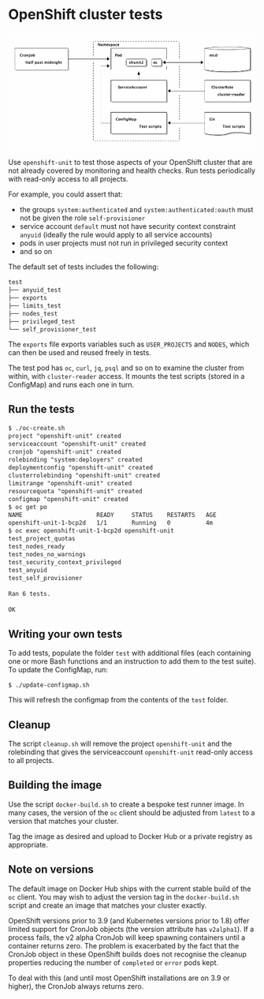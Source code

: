 # OpenShift cluster tests

![Overview of openshift-unit](ditaa/chart.png)

Use `openshift-unit` to test those aspects of your OpenShift cluster that are not already covered by monitoring and health checks. Run tests periodically with read-only access to all projects.

For example, you could assert that:

* the groups `system:authenticated` and `system:authenticated:oauth` must not be given the role `self-provisioner`
* service account `default` must not have security context constraint `anyuid` (ideally the rule would apply to all service accounts) 
* pods in user projects must not run in privileged security context
* and so on

The default set of tests includes the following:
```
test
├── anyuid_test
├── exports
├── limits_test
├── nodes_test
├── privileged_test
└── self_provisioner_test
```

The `exports` file exports variables such as `USER_PROJECTS` and `NODES`, which can then be used and reused freely in tests.

The test pod has `oc`, `curl`, `jq`, `psql` and so on to examine the cluster from within, with `cluster-reader` access. It mounts the test scripts (stored in a ConfigMap) and runs each one in turn.

## Run the tests
```
$ ./oc-create.sh
project "openshift-unit" created
serviceaccount "openshift-unit" created
cronjob "openshift-unit" created
rolebinding "system:deployers" created
deploymentconfig "openshift-unit" created
clusterrolebinding "openshift-unit" created
limitrange "openshift-unit" created
resourcequota "openshift-unit" created
configmap "openshift-unit" created
$ oc get po
NAME                     READY     STATUS    RESTARTS   AGE
openshift-unit-1-bcp2d   1/1       Running   0          4m 
$ oc exec openshift-unit-1-bcp2d openshift-unit
test_project_quotas
test_nodes_ready
test_nodes_no_warnings
test_security_context_privileged
test_anyuid
test_self_provisioner

Ran 6 tests.

OK
```

## Writing your own tests
To add tests, populate the folder `test` with additional files (each containing one or more Bash functions and an instruction to add them to the test suite). To update the ConfigMap, run:
```
$ ./update-configmap.sh
```
This will refresh the configmap from the contents of the `test` folder.

## Cleanup
The script `cleanup.sh` will remove the project `openshift-unit` and the rolebinding that gives the serviceaccount `openshift-unit` read-only access to all projects.

## Building the image
Use the script `docker-build.sh` to create a bespoke test runner image. In many cases, the version of the `oc` client should be adjusted from `latest` to a version that matches your cluster.

Tag the image as desired and upload to Docker Hub or a private registry as appropriate.

## Note on versions
The default image on Docker Hub ships with the current stable build of the `oc` client. You may wish to adjust the version tag in the `docker-build.sh` script and create an image that matches your cluster exactly.

OpenShift versions prior to 3.9 (and Kubernetes versions prior to 1.8) offer limited support for CronJob objects (the version attribute has `v2alpha1`). If a process fails, the v2 alpha CronJob will keep spawning containers until a container returns zero. The problem is exacerbated by the fact that the CronJob object in these OpenShift builds does not recognise the cleanup properties reducing the number of `completed` or `error` pods kept.

To deal with this (and until most OpenShift installations are on 3.9 or higher), the CronJob always returns zero.
